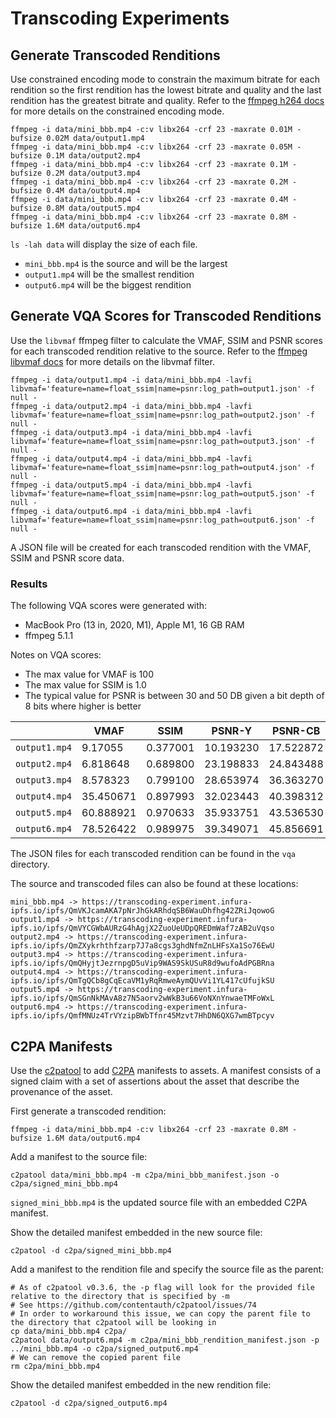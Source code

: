 # Transcoding Experiments

## Generate Transcoded Renditions

Use constrained encoding mode to constrain the maximum bitrate for each rendition so the first rendition has the lowest bitrate and quality and
the last rendition has the greatest bitrate and quality. Refer to the [ffmpeg h264 docs](https://trac.ffmpeg.org/wiki/Encode/H.264) for more details
on the constrained encoding mode.

```
ffmpeg -i data/mini_bbb.mp4 -c:v libx264 -crf 23 -maxrate 0.01M -bufsize 0.02M data/output1.mp4
ffmpeg -i data/mini_bbb.mp4 -c:v libx264 -crf 23 -maxrate 0.05M -bufsize 0.1M data/output2.mp4
ffmpeg -i data/mini_bbb.mp4 -c:v libx264 -crf 23 -maxrate 0.1M -bufsize 0.2M data/output3.mp4
ffmpeg -i data/mini_bbb.mp4 -c:v libx264 -crf 23 -maxrate 0.2M -bufsize 0.4M data/output4.mp4
ffmpeg -i data/mini_bbb.mp4 -c:v libx264 -crf 23 -maxrate 0.4M -bufsize 0.8M data/output5.mp4
ffmpeg -i data/mini_bbb.mp4 -c:v libx264 -crf 23 -maxrate 0.8M -bufsize 1.6M data/output6.mp4
```

`ls -lah data` will display the size of each file.

- `mini_bbb.mp4` is the source and will be the largest
- `output1.mp4` will be the smallest rendition
- `output6.mp4` will be the biggest rendition

## Generate VQA Scores for Transcoded Renditions

Use the `libvmaf` ffmpeg filter to calculate the VMAF, SSIM and PSNR scores for each transcoded rendition relative to the source. Refer to 
the [ffmpeg libvmaf docs](https://ffmpeg.org/ffmpeg-filters.html#libvmaf) for more details on the libvmaf filter.

```
ffmpeg -i data/output1.mp4 -i data/mini_bbb.mp4 -lavfi libvmaf='feature=name=float_ssim|name=psnr:log_path=output1.json' -f null -
ffmpeg -i data/output2.mp4 -i data/mini_bbb.mp4 -lavfi libvmaf='feature=name=float_ssim|name=psnr:log_path=output2.json' -f null -
ffmpeg -i data/output3.mp4 -i data/mini_bbb.mp4 -lavfi libvmaf='feature=name=float_ssim|name=psnr:log_path=output3.json' -f null -
ffmpeg -i data/output4.mp4 -i data/mini_bbb.mp4 -lavfi libvmaf='feature=name=float_ssim|name=psnr:log_path=output4.json' -f null -
ffmpeg -i data/output5.mp4 -i data/mini_bbb.mp4 -lavfi libvmaf='feature=name=float_ssim|name=psnr:log_path=output5.json' -f null -
ffmpeg -i data/output6.mp4 -i data/mini_bbb.mp4 -lavfi libvmaf='feature=name=float_ssim|name=psnr:log_path=output6.json' -f null -
```

A JSON file will be created for each transcoded rendition with the VMAF, SSIM and PSNR score data.

### Results

The following VQA scores were generated with:

- MacBook Pro (13 in, 2020, M1), Apple M1, 16 GB RAM
- ffmpeg 5.1.1

Notes on VQA scores:

- The max value for VMAF is 100
- The max value for SSIM is 1.0
- The typical value for PSNR is between 30 and 50 DB given a bit depth of 8 bits where higher is better

|               | VMAF      | SSIM     | PSNR-Y    | PSNR-CB   | PSNR-CR   |
| ------------- | --------- | -------- | --------- | --------- | --------- |
| `output1.mp4` | 9.17055   | 0.377001 | 10.193230 | 17.522872 | 24.376067 |
| `output2.mp4` | 6.818648  | 0.689800 | 23.198833 | 24.843488 | 28.833926 |
| `output3.mp4` | 8.578323  | 0.799100 | 28.653974 | 36.363270 | 37.092051 |
| `output4.mp4` | 35.450671 | 0.897993 | 32.023443 | 40.398312 | 40.848148 |
| `output5.mp4` | 60.888921 | 0.970633 | 35.933751 | 43.536530 | 43.811918 |
| `output6.mp4` | 78.526422 | 0.989975 | 39.349071 | 45.856691 | 46.085067 |

The JSON files for each transcoded rendition can be found in the `vqa` directory.

The source and transcoded files can also be found at these locations:

```
mini_bbb.mp4 -> https://transcoding-experiment.infura-ipfs.io/ipfs/QmVKJcamAKA7pNrJhGkARhdqSB6WauDhfhg42ZRiJqowoG
output1.mp4 -> https://transcoding-experiment.infura-ipfs.io/ipfs/QmVYCGWbAURzG4hAgjX2ZuoUeUDpQREDmWaf7zAB2uVqso
output2.mp4 -> https://transcoding-experiment.infura-ipfs.io/ipfs/QmZXykrhthfzarp7J7a8cgs3ghdNfmZnLHFsXa1So76EwU
output3.mp4 -> https://transcoding-experiment.infura-ipfs.io/ipfs/QmQHyjtJezrnpgD5uVip9WAS9SkUSuR8d9wufoAdPGBRna
output4.mp4 -> https://transcoding-experiment.infura-ipfs.io/ipfs/QmTgQCb8gCqEcaVM1yRqRmweAymQUvVi1YL417cUfujkSU
output5.mp4 -> https://transcoding-experiment.infura-ipfs.io/ipfs/QmSGnNkMAvA8z7N5aorv2wWkB3u66VoNXnYnwaeTMFoWxL
output6.mp4 -> https://transcoding-experiment.infura-ipfs.io/ipfs/QmfMNUz4TrVYzipBWbTfnr45Mzvt7HhDN6QXG7wmBTpcyv
```

## C2PA Manifests

Use the [c2patool](https://github.com/contentauth/c2patool) to add [C2PA](https://c2pa.org/specifications/specifications/1.1/index.html) manifests to assets. A manifest consists of a signed claim with a set of assertions about the asset that describe the provenance of the asset.

First generate a transcoded rendition:

```
ffmpeg -i data/mini_bbb.mp4 -c:v libx264 -crf 23 -maxrate 0.8M -bufsize 1.6M data/output6.mp4
```

Add a manifest to the source file:

```
c2patool data/mini_bbb.mp4 -m c2pa/mini_bbb_manifest.json -o c2pa/signed_mini_bbb.mp4
```

`signed_mini_bbb.mp4` is the updated source file with an embedded C2PA manifest.

Show the detailed manifest embedded in the new source file:

```
c2patool -d c2pa/signed_mini_bbb.mp4
```

Add a manifest to the rendition file and specify the source file as the parent:

```
# As of c2patool v0.3.6, the -p flag will look for the provided file relative to the directory that is specified by -m
# See https://github.com/contentauth/c2patool/issues/74
# In order to workaround this issue, we can copy the parent file to the directory that c2patool will be looking in
cp data/mini_bbb.mp4 c2pa/
c2patool data/output6.mp4 -m c2pa/mini_bbb_rendition_manifest.json -p ../mini_bbb.mp4 -o c2pa/signed_output6.mp4
# We can remove the copied parent file
rm c2pa/mini_bbb.mp4
```

Show the detailed manifest embedded in the new rendition file:

```
c2patool -d c2pa/signed_output6.mp4
```